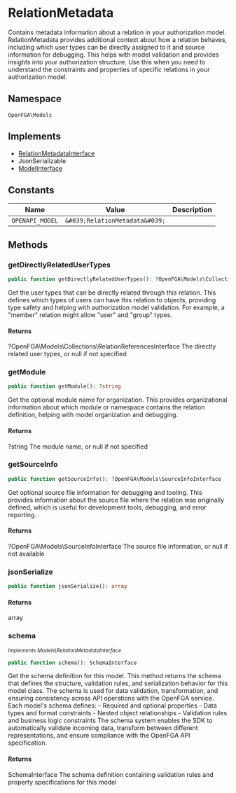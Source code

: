 # RelationMetadata

Contains metadata information about a relation in your authorization model. RelationMetadata provides additional context about how a relation behaves, including which user types can be directly assigned to it and source information for debugging. This helps with model validation and provides insights into your authorization structure. Use this when you need to understand the constraints and properties of specific relations in your authorization model.

## Namespace
`OpenFGA\Models`

## Implements
* [RelationMetadataInterface](RelationMetadataInterface.md)
* JsonSerializable
* [ModelInterface](ModelInterface.md)

## Constants
| Name | Value | Description |
|------|-------|-------------|
| `OPENAPI_MODEL` | `&#039;RelationMetadata&#039;` |  |


## Methods
### getDirectlyRelatedUserTypes


```php
public function getDirectlyRelatedUserTypes(): ?OpenFGA\Models\Collections\RelationReferencesInterface
```

Get the user types that can be directly related through this relation. This defines which types of users can have this relation to objects, providing type safety and helping with authorization model validation. For example, a &quot;member&quot; relation might allow &quot;user&quot; and &quot;group&quot; types.


#### Returns
?OpenFGA\Models\Collections\RelationReferencesInterface
 The directly related user types, or null if not specified

### getModule


```php
public function getModule(): ?string
```

Get the optional module name for organization. This provides organizational information about which module or namespace contains the relation definition, helping with model organization and debugging.


#### Returns
?string
 The module name, or null if not specified

### getSourceInfo


```php
public function getSourceInfo(): ?OpenFGA\Models\SourceInfoInterface
```

Get optional source file information for debugging and tooling. This provides information about the source file where the relation was originally defined, which is useful for development tools, debugging, and error reporting.


#### Returns
?OpenFGA\Models\SourceInfoInterface
 The source file information, or null if not available

### jsonSerialize


```php
public function jsonSerialize(): array
```



#### Returns
array

### schema

*<small>Implements Models\RelationMetadataInterface</small>*  

```php
public function schema(): SchemaInterface
```

Get the schema definition for this model. This method returns the schema that defines the structure, validation rules, and serialization behavior for this model class. The schema is used for data validation, transformation, and ensuring consistency across API operations with the OpenFGA service. Each model&#039;s schema defines: - Required and optional properties - Data types and format constraints - Nested object relationships - Validation rules and business logic constraints The schema system enables the SDK to automatically validate incoming data, transform between different representations, and ensure compliance with the OpenFGA API specification.


#### Returns
SchemaInterface
 The schema definition containing validation rules and property specifications for this model

